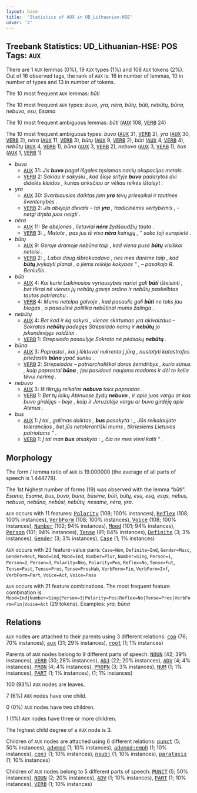 ```yaml
---
layout: base
title:  'Statistics of AUX in UD_Lithuanian-HSE'
udver: '2'
---
```


## Treebank Statistics: UD_Lithuanian-HSE: POS Tags: `AUX`

There are 1 `AUX` lemmas (0%), 19 `AUX` types (1%) and 108 `AUX` tokens (2%).
Out of 16 observed tags, the rank of `AUX` is: 16 in number of lemmas, 10 in number of types and 13 in number of tokens.

The 10 most frequent `AUX` lemmas: <em>būti</em>

The 10 most frequent `AUX` types:  <em>buvo, yra, nėra, būtų, būti, nebūtų, būna, nebuvo, esu, Esama</em>

The 10 most frequent ambiguous lemmas: <em>būti</em> (<tt><a href="lt_hse-pos-AUX.html">AUX</a></tt> 108, <tt><a href="lt_hse-pos-VERB.html">VERB</a></tt> 24)

The 10 most frequent ambiguous types:  <em>buvo</em> (<tt><a href="lt_hse-pos-AUX.html">AUX</a></tt> 31, <tt><a href="lt_hse-pos-VERB.html">VERB</a></tt> 2), <em>yra</em> (<tt><a href="lt_hse-pos-AUX.html">AUX</a></tt> 30, <tt><a href="lt_hse-pos-VERB.html">VERB</a></tt> 2), <em>nėra</em> (<tt><a href="lt_hse-pos-AUX.html">AUX</a></tt> 11, <tt><a href="lt_hse-pos-VERB.html">VERB</a></tt> 3), <em>būtų</em> (<tt><a href="lt_hse-pos-AUX.html">AUX</a></tt> 9, <tt><a href="lt_hse-pos-VERB.html">VERB</a></tt> 2), <em>būti</em> (<tt><a href="lt_hse-pos-AUX.html">AUX</a></tt> 4, <tt><a href="lt_hse-pos-VERB.html">VERB</a></tt> 4), <em>nebūtų</em> (<tt><a href="lt_hse-pos-AUX.html">AUX</a></tt> 4, <tt><a href="lt_hse-pos-VERB.html">VERB</a></tt> 1), <em>būna</em> (<tt><a href="lt_hse-pos-AUX.html">AUX</a></tt> 3, <tt><a href="lt_hse-pos-VERB.html">VERB</a></tt> 2), <em>nebuvo</em> (<tt><a href="lt_hse-pos-AUX.html">AUX</a></tt> 3, <tt><a href="lt_hse-pos-VERB.html">VERB</a></tt> 1), <em>bus</em> (<tt><a href="lt_hse-pos-AUX.html">AUX</a></tt> 1, <tt><a href="lt_hse-pos-VERB.html">VERB</a></tt> 1)


* <em>buvo</em>
  * <tt><a href="lt_hse-pos-AUX.html">AUX</a></tt> 31: <em>Jis <b>buvo</b> pagal išgales tęsiamas nacių okupacijos metais .</em>
  * <tt><a href="lt_hse-pos-VERB.html">VERB</a></tt> 2: <em>Sakiau ir sakysiu , kad šioje srityje <b>buvo</b> padarytos dvi didelės klaidos , kurias anksčiau ar vėliau reikės ištaisyt .</em>
* <em>yra</em>
  * <tt><a href="lt_hse-pos-AUX.html">AUX</a></tt> 30: <em>Svarbiausias daiktas jam <b>yra</b> tėvų priesaikai ir tautinės šventenybės .</em>
  * <tt><a href="lt_hse-pos-VERB.html">VERB</a></tt> 2: <em>Jis abejoja dievais – tai <b>yra</b> , tradicinėmis vertybėmis , - netgi drįsta juos neigti .</em>
* <em>nėra</em>
  * <tt><a href="lt_hse-pos-AUX.html">AUX</a></tt> 11: <em>Be abejonės , lietuviai <b>nėra</b> žydšaudžių tauta .</em>
  * <tt><a href="lt_hse-pos-VERB.html">VERB</a></tt> 3: <em>„ Matote , pas jus iš viso <b>nėra</b> kairiųjų , “ sako toji europietė .</em>
* <em>būtų</em>
  * <tt><a href="lt_hse-pos-AUX.html">AUX</a></tt> 9: <em>Geroje dramoje nebūna taip , kad viena pusė <b>būtų</b> visiškai neteisi .</em>
  * <tt><a href="lt_hse-pos-VERB.html">VERB</a></tt> 2: <em>„ Labai daug išbrokuodavo , nes mes darėme taip , kad <b>būtų</b> įvykdyti planai , o jiems reikėjo kokybės “ , – pasakojo R. Beniušis .</em>
* <em>būti</em>
  * <tt><a href="lt_hse-pos-AUX.html">AUX</a></tt> 4: <em>Kai kurie Laikinosios vyriausybės nariai gali <b>būti</b> išteisinti , bet tikrai nė vienas jų nebūtų gavęs ordino ir nebūtų paskelbtas tautos patriarchu .</em>
  * <tt><a href="lt_hse-pos-VERB.html">VERB</a></tt> 4: <em>Mums netelpa galvoje , kad pasaulis gali <b>būti</b> ne toks jau blogas , o pasaulinė politika nebūtinai mums žalinga .</em>
* <em>nebūtų</em>
  * <tt><a href="lt_hse-pos-AUX.html">AUX</a></tt> 4: <em>Bet kad ir ką sakysi , vienas skirtumas yra akivaizdus – Sokratas <b>nebūtų</b> padegęs Strepsiado namų ir <b>nebūtų</b> jo įskundinėjęs valdžiai .</em>
  * <tt><a href="lt_hse-pos-VERB.html">VERB</a></tt> 1: <em>Strepsiado pasaulyje Sokrato nė pėdsakų <b>nebūtų</b> .</em>
* <em>būna</em>
  * <tt><a href="lt_hse-pos-AUX.html">AUX</a></tt> 3: <em>Paprastai , kai į lėktuvai nukrenta į jūrą , nustatyti katastrofos priežastis <b>būna</b> ypač sunku .</em>
  * <tt><a href="lt_hse-pos-VERB.html">VERB</a></tt> 2: <em>Strepsiadas – patriarchališkai doras žemdirbys , kurio sūnus , kaip paprastai <b>būna</b> , jau pasidavė naujoms madoms ir dėl to kelia tėvui nerimą .</em>
* <em>nebuvo</em>
  * <tt><a href="lt_hse-pos-AUX.html">AUX</a></tt> 3: <em>Iš tikrųjų reikalas <b>nebuvo</b> toks paprastas .</em>
  * <tt><a href="lt_hse-pos-VERB.html">VERB</a></tt> 1: <em>Bet tų laikų Atėnuose žydų <b>nebuvo</b> , ir apie juos vargu ar kas buvo girdėjęs – beje , kaip ir Jeruzalėje vargu ar buvo girdėję apie Atėnus .</em>
* <em>bus</em>
  * <tt><a href="lt_hse-pos-AUX.html">AUX</a></tt> 1: <em>Į tai , galimas daiktas , <b>bus</b> pasakyta : „ Jūs reikalaujate tolerancijos , bet jūs netolerantiški mums , tikriesiems Lietuvos patriotams “ .</em>
  * <tt><a href="lt_hse-pos-VERB.html">VERB</a></tt> 1: <em>Į tai man <b>bus</b> atsakyta : „ čia ne mes vieni kalti “ .</em>

## Morphology

The form / lemma ratio of `AUX` is 19.000000 (the average of all parts of speech is 1.444778).

The 1st highest number of forms (19) was observed with the lemma “būti”: <em>Esama, Esame, bus, buvo, būna, būsime, būti, būtų, esu, esą, esąs, nebus, nebuvo, nebūna, nebūsi, nebūtų, nesame, nėra, yra</em>.

`AUX` occurs with 11 features: <tt><a href="lt_hse-feat-Polarity.html">Polarity</a></tt> (108; 100% instances), <tt><a href="lt_hse-feat-Reflex.html">Reflex</a></tt> (108; 100% instances), <tt><a href="lt_hse-feat-VerbForm.html">VerbForm</a></tt> (108; 100% instances), <tt><a href="lt_hse-feat-Voice.html">Voice</a></tt> (108; 100% instances), <tt><a href="lt_hse-feat-Number.html">Number</a></tt> (102; 94% instances), <tt><a href="lt_hse-feat-Mood.html">Mood</a></tt> (101; 94% instances), <tt><a href="lt_hse-feat-Person.html">Person</a></tt> (101; 94% instances), <tt><a href="lt_hse-feat-Tense.html">Tense</a></tt> (91; 84% instances), <tt><a href="lt_hse-feat-Definite.html">Definite</a></tt> (3; 3% instances), <tt><a href="lt_hse-feat-Gender.html">Gender</a></tt> (3; 3% instances), <tt><a href="lt_hse-feat-Case.html">Case</a></tt> (1; 1% instances)

`AUX` occurs with 23 feature-value pairs: `Case=Nom`, `Definite=Ind`, `Gender=Masc`, `Gender=Neut`, `Mood=Cnd`, `Mood=Ind`, `Number=Plur`, `Number=Sing`, `Person=1`, `Person=2`, `Person=3`, `Polarity=Neg`, `Polarity=Pos`, `Reflex=No`, `Tense=Fut`, `Tense=Past`, `Tense=Pres`, `Tense=PresHab`, `VerbForm=Fin`, `VerbForm=Inf`, `VerbForm=Part`, `Voice=Act`, `Voice=Pass`

`AUX` occurs with 21 feature combinations.
The most frequent feature combination is `Mood=Ind|Number=Sing|Person=3|Polarity=Pos|Reflex=No|Tense=Pres|VerbForm=Fin|Voice=Act` (29 tokens).
Examples: <em>yra, būna</em>


## Relations

`AUX` nodes are attached to their parents using 3 different relations: <tt><a href="lt_hse-dep-cop.html">cop</a></tt> (76; 70% instances), <tt><a href="lt_hse-dep-aux.html">aux</a></tt> (31; 29% instances), <tt><a href="lt_hse-dep-root.html">root</a></tt> (1; 1% instances)

Parents of `AUX` nodes belong to 9 different parts of speech: <tt><a href="lt_hse-pos-NOUN.html">NOUN</a></tt> (42; 39% instances), <tt><a href="lt_hse-pos-VERB.html">VERB</a></tt> (30; 28% instances), <tt><a href="lt_hse-pos-ADJ.html">ADJ</a></tt> (22; 20% instances), <tt><a href="lt_hse-pos-ADV.html">ADV</a></tt> (4; 4% instances), <tt><a href="lt_hse-pos-PRON.html">PRON</a></tt> (4; 4% instances), <tt><a href="lt_hse-pos-PROPN.html">PROPN</a></tt> (3; 3% instances), <tt><a href="lt_hse-pos-NUM.html">NUM</a></tt> (1; 1% instances), <tt><a href="lt_hse-pos-PART.html">PART</a></tt> (1; 1% instances),  (1; 1% instances)

100 (93%) `AUX` nodes are leaves.

7 (6%) `AUX` nodes have one child.

0 (0%) `AUX` nodes have two children.

1 (1%) `AUX` nodes have three or more children.

The highest child degree of a `AUX` node is 3.

Children of `AUX` nodes are attached using 6 different relations: <tt><a href="lt_hse-dep-punct.html">punct</a></tt> (5; 50% instances), <tt><a href="lt_hse-dep-advmod.html">advmod</a></tt> (1; 10% instances), <tt><a href="lt_hse-dep-advmod-emph.html">advmod:emph</a></tt> (1; 10% instances), <tt><a href="lt_hse-dep-conj.html">conj</a></tt> (1; 10% instances), <tt><a href="lt_hse-dep-nsubj.html">nsubj</a></tt> (1; 10% instances), <tt><a href="lt_hse-dep-parataxis.html">parataxis</a></tt> (1; 10% instances)

Children of `AUX` nodes belong to 5 different parts of speech: <tt><a href="lt_hse-pos-PUNCT.html">PUNCT</a></tt> (5; 50% instances), <tt><a href="lt_hse-pos-NOUN.html">NOUN</a></tt> (2; 20% instances), <tt><a href="lt_hse-pos-ADV.html">ADV</a></tt> (1; 10% instances), <tt><a href="lt_hse-pos-PART.html">PART</a></tt> (1; 10% instances), <tt><a href="lt_hse-pos-VERB.html">VERB</a></tt> (1; 10% instances)

